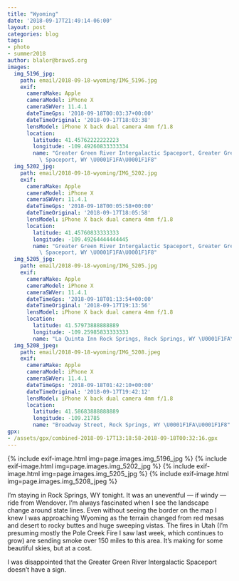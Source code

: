 ```yaml
---
title: "Wyoming"
date: '2018-09-17T21:49:14-06:00'
layout: post
categories: blog
tags:
- photo
- summer2018
author: blalor@bravo5.org
images:
  img_5196_jpg:
    path: email/2018-09-18-wyoming/IMG_5196.jpg
    exif:
      cameraMake: Apple
      cameraModel: iPhone X
      cameraSWVer: 11.4.1
      dateTimeGps: '2018-09-18T00:03:37+00:00'
      dateTimeOriginal: '2018-09-17T18:03:38'
      lensModel: iPhone X back dual camera 4mm f/1.8
      location:
        latitude: 41.45762222222223
        longitude: -109.49260833333334
        name: "Greater Green River Intergalactic Spaceport, Greater Green River Intergalactic\
          \ Spaceport, WY \U0001F1FA\U0001F1F8"
  img_5202_jpg:
    path: email/2018-09-18-wyoming/IMG_5202.jpg
    exif:
      cameraMake: Apple
      cameraModel: iPhone X
      cameraSWVer: 11.4.1
      dateTimeGps: '2018-09-18T00:05:58+00:00'
      dateTimeOriginal: '2018-09-17T18:05:58'
      lensModel: iPhone X back dual camera 4mm f/1.8
      location:
        latitude: 41.45760833333333
        longitude: -109.49264444444445
        name: "Greater Green River Intergalactic Spaceport, Greater Green River Intergalactic\
          \ Spaceport, WY \U0001F1FA\U0001F1F8"
  img_5205_jpg:
    path: email/2018-09-18-wyoming/IMG_5205.jpg
    exif:
      cameraMake: Apple
      cameraModel: iPhone X
      cameraSWVer: 11.4.1
      dateTimeGps: '2018-09-18T01:13:54+00:00'
      dateTimeOriginal: '2018-09-17T19:13:56'
      lensModel: iPhone X back dual camera 4mm f/1.8
      location:
        latitude: 41.57973888888889
        longitude: -109.25985833333333
        name: "La Quinta Inn Rock Springs, Rock Springs, WY \U0001F1FA\U0001F1F8"
  img_5208_jpeg:
    path: email/2018-09-18-wyoming/IMG_5208.jpeg
    exif:
      cameraMake: Apple
      cameraModel: iPhone X
      cameraSWVer: 11.4.1
      dateTimeGps: '2018-09-18T01:42:10+00:00'
      dateTimeOriginal: '2018-09-17T19:42:12'
      lensModel: iPhone X back dual camera 4mm f/1.8
      location:
        latitude: 41.58683888888889
        longitude: -109.21785
        name: "Broadway Street, Rock Springs, WY \U0001F1FA\U0001F1F8"
gpx:
- /assets/gpx/combined-2018-09-17T13:18:58-2018-09-18T00:32:16.gpx
---
```


{% include exif-image.html img=page.images.img_5196_jpg %}
{% include exif-image.html img=page.images.img_5202_jpg %}
{% include exif-image.html img=page.images.img_5205_jpg %}
{% include exif-image.html img=page.images.img_5208_jpeg %}

I’m staying in Rock Springs, WY tonight. It was an uneventful — if windy — ride from Wendover. I’m always fascinated when I see the landscape change around state lines. Even without seeing the border on the map I knew I was approaching Wyoming as the terrain changed from red mesas and desert to rocky buttes and huge sweeping vistas. The fires in Utah (I’m presuming mostly the Pole Creek Fire I saw last week, which continues to grow) are sending smoke over 150 miles to this area. It’s making for some beautiful skies, but at a cost. 

I was disappointed that the Greater Green River Intergalactic Spaceport doesn’t have a sign. 












